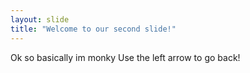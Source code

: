 ```yaml
---
layout: slide
title: "Welcome to our second slide!"
---
```

Ok so basically im monky
Use the left arrow to go back!
